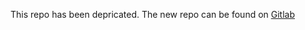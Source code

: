 This repo has been depricated. 
The new repo can be found on [Gitlab](https://gitlab.com/aaron.renfroe/NoThanks)
